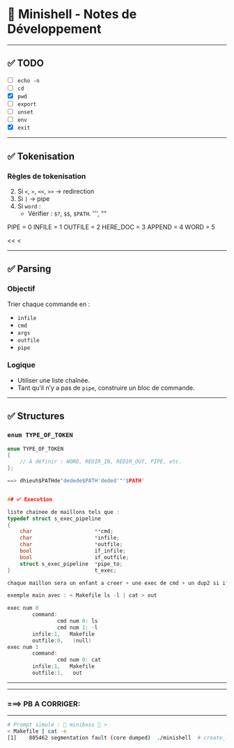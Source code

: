 
# 🧠 Minishell - Notes de Développement
---
## ✅ TODO


- [ ] `echo -n`       
- [ ] `cd`
- [x] `pwd`
- [ ] `export`
- [ ] `unset`
- [ ] `env`
- [x] `exit`
---
## ✅ Tokenisation

### Règles de tokenisation

2. Si `<`, `>`, `<<`, `>>` → redirection
3. Si `|` → pipe
4. Si `word` :
   - Vérifier : `$?`, `$$`, `$PATH`. '\'', ""

PIPE = 0
INFILE = 1
OUTFILE = 2
HERE_DOC = 3
APPEND = 4
WORD = 5

<<
<
>>
>
---
## ✅ Parsing

### Objectif

Trier chaque commande en :
- `infile`
- `cmd`
- `args`
- `outfile`
- `pipe`

### Logique

- Utiliser une liste chaînée.
- Tant qu’il n’y a pas de `pipe`, construire un bloc de commande.

---

## ✅ Structures

### `enum TYPE_OF_TOKEN`
```c
enum TYPE_OF_TOKEN
{
    // À définir : WORD, REDIR_IN, REDIR_OUT, PIPE, etc.
};

==> dhieuh$PATHde"dedede$PATH'deded'"'$PATH'


## ✅ Execution

liste chainee de maillons tels que :
typedef struct s_exec_pipeline
{
	char					**cmd;
	char					*infile;
	char					*outfile;
	bool					if_infile;
	bool					if_outfile;
	struct s_exec_pipeline	*pipe_to;
}							t_exec;

chaque maillon sera un enfant a creer + une exec de cmd + un dup2 si if_infile = 1 + un dup2 si if_infile = 1

exemple main avec : < Makefile ls -l | cat > out

exec num 0
        command:
                cmd num 0: ls
                cmd num 1: -l
        infile:1,   Makefile
        outfile:0,   (null)
exec num 1
        command:
                cmd num 0: cat
        infile:1,   Makefile
        outfile:1,   out


```
---
---
### ===>        PB A CORRIGER: 
---

```bash
# Prompt simulé : 🦾 miniboss 🦾 >
< Makefile | cat -e
[1]    805462 segmentation fault (core dumped)  ./minishell  # create_lst_exec
```